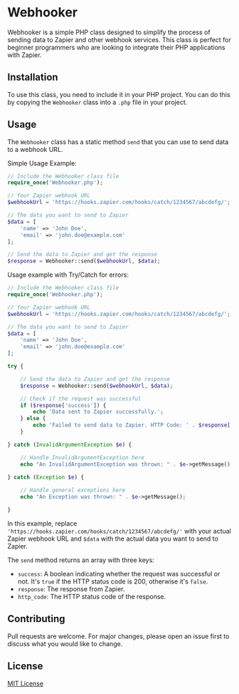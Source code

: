# Webhooker

Webhooker is a simple PHP class designed to simplify the process of sending data to Zapier and other webhook services. This class is perfect for beginner programmers who are looking to integrate their PHP applications with Zapier.

## Installation

To use this class, you need to include it in your PHP project. You can do this by copying the `Webhooker` class into a `.php` file in your project.

## Usage

The `Webhooker` class has a static method `send` that you can use to send data to a webhook URL.

Simple Usage Example:
```php
// Include the Webhooker class file
require_once('Webhooker.php');

// Your Zapier webhook URL
$webhookUrl = 'https://hooks.zapier.com/hooks/catch/1234567/abcdefg/';

// The data you want to send to Zapier
$data = [
    'name' => 'John Doe',
    'email' => 'john.doe@example.com'
];

// Send the data to Zapier and get the response
$response = Webhooker::send($webhookUrl, $data);
```

Usage example with Try/Catch for errors:
```php
// Include the Webhooker class file
require_once('Webhooker.php');

// Your Zapier webhook URL
$webhookUrl = 'https://hooks.zapier.com/hooks/catch/1234567/abcdefg/';

// The data you want to send to Zapier
$data = [
    'name' => 'John Doe',
    'email' => 'john.doe@example.com'
];

try {

    // Send the data to Zapier and get the response
    $response = Webhooker::send($webhookUrl, $data);

    // Check if the request was successful
    if ($response['success']) {
        echo 'Data sent to Zapier successfully.';
    } else {
        echo 'Failed to send data to Zapier. HTTP Code: ' . $response['http_code'];
    }

} catch (InvalidArgumentException $e) {

    // Handle InvalidArgumentException here
    echo "An InvalidArgumentException was thrown: " . $e->getMessage();

} catch (Exception $e) {
    
    // Handle general exceptions here
    echo "An Exception was thrown: " . $e->getMessage();

}

```

In this example, replace `'https://hooks.zapier.com/hooks/catch/1234567/abcdefg/'` with your actual Zapier webhook URL and `$data` with the actual data you want to send to Zapier.

The `send` method returns an array with three keys:

- `success`: A boolean indicating whether the request was successful or not. It's `true` if the HTTP status code is 200, otherwise it's `false`.
- `response`: The response from Zapier.
- `http_code`: The HTTP status code of the response.

## Contributing

Pull requests are welcome. For major changes, please open an issue first to discuss what you would like to change.

## License

[MIT License](https://opensource.org/licenses/MIT)
